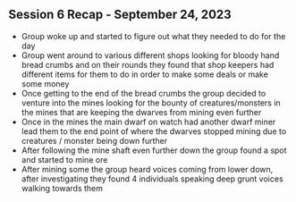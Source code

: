 ## Session 6 Recap - September 24, 2023

- Group woke up and started to figure out what they needed to do for the day
- Group went around to various different shops looking for bloody hand bread crumbs and on their rounds they found that shop keepers had different items for them to do in order to make some deals or make some money
- Once getting to the end of the bread crumbs the group decided to venture into the mines looking for the bounty of creatures/monsters in the mines that are keeping the dwarves from mining even further
- Once in the mines the main dwarf on watch had another dwarf miner lead them to the end point of where the dwarves stopped mining due to creatures / monster being down further
- After following the mine shaft even further down the group found a spot and started to mine ore
- After mining some the group heard voices coming from lower down, after investigating they found 4 individuals speaking deep grunt voices walking towards them